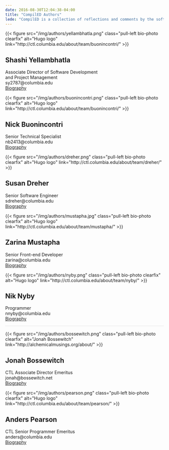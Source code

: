 ```yaml
---
date: 2016-08-30T12:04:38-04:00
title: "CompilED Authors"
lede: "CompilED is a collection of reflections and comments by the software developers at Columbia's Center for Teaching and Learning (CTL). These views are rooted in our professional and personal experiences developing educational technology. This blog is directed at hackers, programmers, designers, and architects of all flavors, but everyone is welcome."
---
```


<div class="row">
	<div class="col-sm-12 clearfix bio-author">
		{{< figure src="/img/authors/yellambhatla.png" class="pull-left bio-photo clearfix" alt="Hugo logo" link="http://ctl.columbia.edu/about/team/buonincontri/" >}}
		<h2>Shashi Yellambhatla</h2>
		<p>Associate Director of Software Development<br />and Project Management<br />
		sy2787@columbia.edu<br />
		<a href="http://ctl.columbia.edu/about/team/yellambhatla/" target="_blank">Biography</a></p>
	</div>
</div>

<div class="row">
	<div class="col-sm-6 clearfix bio-author">
		{{< figure src="/img/authors/buonincontri.png" class="pull-left bio-photo clearfix" alt="Hugo logo" link="http://ctl.columbia.edu/about/team/buonincontri/" >}}
		<h2>Nick Buonincontri</h2>
		<p>Senior Technical Specialist<br />
		nb2413@columbia.edu<br />
		<a href="http://ctl.columbia.edu/about/team/buonincontri/" target="_blank">Biography</a></p>
	</div>
	<div class="col-sm-6 clearfix bio-author">
		{{< figure src="/img/authors/dreher.png" class="pull-left bio-photo clearfix" alt="Hugo logo" link="http://ctl.columbia.edu/about/team/dreher/" >}}
		<h2>Susan Dreher</h2>
		<p>Senior Software Engineer<br />
		sdreher@columbia.edu<br />
		<a href="http://ctl.columbia.edu/about/team/dreher/" target="_blank">Biography</a></p>
	</div>
</div>

<div class="row">
	<div class="col-sm-6 clearfix bio-author">
		{{< figure src="/img/authors/mustapha.jpg" class="pull-left bio-photo clearfix" alt="Hugo logo" link="http://ctl.columbia.edu/about/team/mustapha/" >}}
		<h2>Zarina Mustapha</h2>
		<p>Senior Front-end Developer<br />
		zarina@columbia.edu<br />
		<a href="http://ctl.columbia.edu/about/team/mustapha/" target="_blank">Biography</a></p>
	</div>
	<div class="col-sm-6 clearfix bio-author">
		{{< figure src="/img/authors/nyby.png" class="pull-left bio-photo clearfix" alt="Hugo logo" link="http://ctl.columbia.edu/about/team/nyby/" >}}
		<h2>Nik Nyby</h2>
		<p>Programmer<br />
		nnyby@columbia.edu<br />
		<a href="http://ctl.columbia.edu/about/team/nyby/" target="_blank">Biography</a></p>
	</div>
</div>


<div class="row" style="border-top: 1px solid #e0e0e0; padding-top: 1rem">
	<div class="col-sm-6 clearfix bio-author">
		{{< figure src="/img/authors/bossewitch.png" class="pull-left bio-photo clearfix" alt="Jonah Bossewitch" link="http://alchemicalmusings.org/about/" >}}
		<h2>Jonah Bossewitch</h2>
		<p>CTL Associate Director Emeritus<br />
		jonah@bossewitch.net<br />
		<a href="http://alchemicalmusings.org/about/" target="_blank">Biography</a></p>
	</div>
	<div class="col-sm-6 clearfix bio-author">
		{{< figure src="/img/authors/pearson.png" class="pull-left bio-photo clearfix" alt="Hugo logo" link="http://ctl.columbia.edu/about/team/pearson/" >}}
		<h2>Anders Pearson</h2>
		<p>CTL Senior Programmer Emeritus<br />
		anders@columbia.edu<br />
		<a href="https://thraxil.org/" target="_blank">Biography</a></p>
	</div>
</div>
